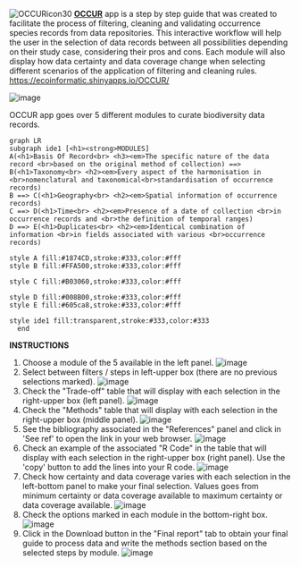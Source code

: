 ![OCCURicon30](https://github.com/cRonFer/OCCUR/assets/76005368/09be6bbd-20ec-4de0-a3a4-e75dfb782648)&nbsp;**[OCCUR](https://ecoinformatic.shinyapps.io/OCCUR/)** app is a step by step guide that was created to facilitate the process of filtering, cleaning and validating occurrence species records from data repositories. This interactive workflow will help the user in the selection of data records between all possibilities depending on their study case, considering their pros and cons. Each module will also display how data certainty and data coverage change when selecting different scenarios of the application of filtering and cleaning rules.
https://ecoinformatic.shinyapps.io/OCCUR/

![image](https://github.com/cRonFer/OCCUR/assets/76005368/2c307dda-3039-47be-907c-f074a514b27c)


OCCUR app goes over 5 different modules to curate biodiversity data records. 

```mermaid
graph LR
subgraph ide1 [<h1><strong>MODULES]
A(<h1>Basis Of Record<br> <h3><em>The specific nature of the data record <br>based on the original method of collection) ==> B(<h1>Taxonomy<br> <h2><em>Every aspect of the harmonisation in <br>nomenclatural and taxonomical<br>standardisation of occurrence records)
B ==> C(<h1>Geography<br> <h2><em>Spatial information of occurrence records)
C ==> D(<h1>Time<br> <h2><em>Presence of a date of collection <br>in occurrence records and <br>the definition of temporal ranges)
D ==> E(<h1>Duplicates<br> <h2><em>Identical combination of information <br>in fields associated with various <br>occurrence records)   

style A fill:#1874CD,stroke:#333,color:#fff
style B fill:#FFA500,stroke:#333,color:#fff

style C fill:#B03060,stroke:#333,color:#fff

style D fill:#008B00,stroke:#333,color:#fff
style E fill:#605ca8,stroke:#333,color:#fff

style ide1 fill:transparent,stroke:#333,color:#333
  end
```


**INSTRUCTIONS**
1. Choose a module of the 5 available in the left panel.
![image](https://github.com/cRonFer/OCCUR/assets/76005368/f49f274a-1952-4e2e-9cbb-bc3513d89379)
2. Select between filters / steps in left-upper box (there are no previous selections marked).
![image](https://github.com/cRonFer/OCCUR/assets/76005368/c382b390-f913-4a59-ab0d-dc2c97b4ac68)
3. Check the "Trade-off" table that will display with each selection in the right-upper box (left panel).
![image](https://github.com/cRonFer/OCCUR/assets/76005368/998972bc-41ce-4fc9-be3c-893fa51de01c)
4. Check the "Methods" table that will display with each selection in the right-upper box (middle panel).
![image](https://github.com/cRonFer/OCCUR/assets/76005368/0e44145c-f276-461a-b969-45d557b8211f)
5. See the bibliography associated in the "References" panel and click in 'See ref' to open the link in your web browser.
![image](https://github.com/cRonFer/OCCUR/assets/76005368/15954d10-0b1c-4d0f-8f53-bb68cd6cb87f)
6. Check an example of the associated "R Code" in the table that will display with each selection in the right-upper box (right panel). Use the 'copy' button to add the lines into your R code.
![image](https://github.com/cRonFer/OCCUR/assets/76005368/c8349b74-53a1-4862-a974-4afb64f56a9e)
7. Check how certainty and data coverage varies with each selection in the left-bottom panel to make your final selection. Values goes from minimum certainty or data coverage available to  maximum certainty or data coverage available.
![image](https://github.com/cRonFer/OCCUR/assets/76005368/ce02c377-e83a-4dc0-a444-5cdbd33fe1e9)
8. Check the options marked in each module in the bottom-right box.
![image](https://github.com/cRonFer/OCCUR/assets/76005368/9752e3c0-c861-4ccc-bada-791880fca91d)
9. Click in the Download button in the "Final report" tab to obtain your final guide to process data and write the methods section based on the selected steps by module. 
![image](https://github.com/cRonFer/OCCUR/assets/76005368/e001db96-32a8-4217-af5d-84520731c7ae)



